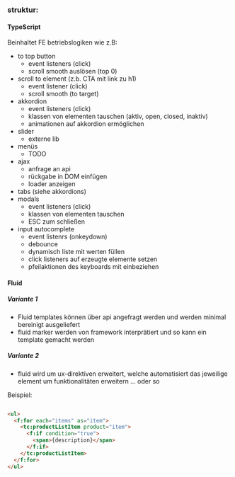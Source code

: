 ### struktur:


#### TypeScript
Beinhaltet FE betriebslogiken wie z.B:

- to top button
    - event listeners (click)
    - scroll smooth auslösen (top 0)    
- scroll to element (z.b. CTA mit link zu h1)
    - event listener (click)
    - scroll smooth (to target)
- akkordion
    - event listeners (click)
    - klassen von elementen tauschen (aktiv, open, closed, inaktiv)
    - animationen auf akkordion ermöglichen
- slider
    - externe lib
- menüs
    - TODO
- ajax
    - anfrage an api
    - rückgabe in DOM einfügen
    - loader anzeigen
- tabs
    (siehe akkordions)
- modals
    - event listeners (click)
    - klassen von elementen tauschen
    - ESC zum schließen
- input autocomplete
    - event listenrs (onkeydown)
    - debounce
    - dynamisch liste mit werten füllen
    - click listeners auf erzeugte elemente setzen
    - pfeilaktionen des keyboards mit einbeziehen
    
    
#### Fluid

##### Variante 1
- Fluid templates können über api angefragt werden und werden minimal bereinigt ausgeliefert
- fluid marker werden von framework interprätiert und so kann ein template gemacht werden

##### Variante 2
- fluid wird um ux-direktiven erweitert, welche automatisiert das jeweilige element um funktionalitäten erweitern ... oder so

Beispiel:

```html

<ul>
  <f:for each="items" as="item">
    <tc:productListItem product="item">
      <f:if condition="true">
        <span>{description}</span>
      </f:if>
    </tc:productListItem>
  </f:for>
</ul>

```

